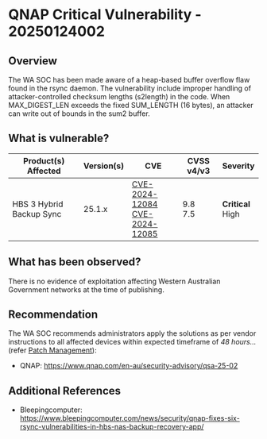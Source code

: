 # QNAP Critical Vulnerability - 20250124002

## Overview

The WA SOC has been made aware of a heap-based buffer overflow flaw found in the rsync daemon. The vulnerability include improper handling of attacker-controlled checksum lengths (s2length) in the code. When MAX_DIGEST_LEN exceeds the fixed SUM_LENGTH (16 bytes), an attacker can write out of bounds in the sum2 buffer.

## What is vulnerable? 

| Product(s) Affected | Version(s)               | CVE                                                                                                                                     | CVSS v4/v3       | Severity               |
| ------------------- | ------------------------ | --------------------------------------------------------------------------------------------------------------------------------------- | ---------------- | ---------------------- |
| HBS 3 Hybrid Backup Sync            | 25.1.x | [CVE-2024-12084](https://nvd.nist.gov/vuln/detail/CVE-2024-12084) <br>[CVE-2024-12085](https://nvd.nist.gov/vuln/detail/CVE-2024-12085)| 9.8 <br> 7.5 | **Critical** <br> High |

## What has been observed?

There is no evidence of exploitation affecting Western Australian Government networks at the time of publishing.

## Recommendation

The WA SOC recommends administrators apply the solutions as per vendor instructions to all affected devices within expected timeframe of *48 hours...* (refer [Patch Management](../guidelines/patch-management.md)):

- QNAP: <https://www.qnap.com/en-au/security-advisory/qsa-25-02>

## Additional References

- Bleepingcomputer: <https://www.bleepingcomputer.com/news/security/qnap-fixes-six-rsync-vulnerabilities-in-hbs-nas-backup-recovery-app/>
